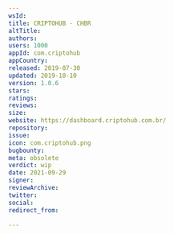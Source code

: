 ```yaml
---
wsId: 
title: CRIPTOHUB - CHBR
altTitle: 
authors: 
users: 1000
appId: com.criptohub
appCountry: 
released: 2019-07-30
updated: 2019-10-10
version: 1.0.6
stars: 
ratings: 
reviews: 
size: 
website: https://dashboard.criptohub.com.br/
repository: 
issue: 
icon: com.criptohub.png
bugbounty: 
meta: obsolete
verdict: wip
date: 2021-09-29
signer: 
reviewArchive: 
twitter: 
social: 
redirect_from: 

---
```


